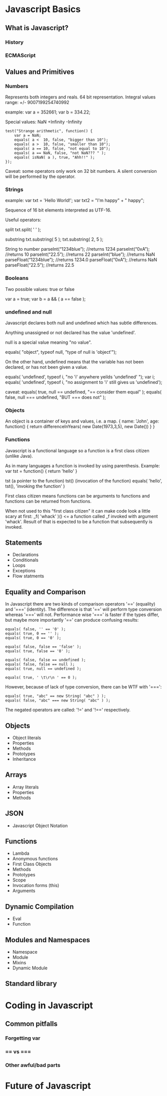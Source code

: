 Javascript Basics
=================

What is Javascript?
-------------------

### History

### ECMAScript

Values and Primitives
---------------------

### Numbers

Represents both integers and reals. 64 bit representation. 
Integral values range: +/- 9007199254740992

example: var a = 352661;
         var b = 334.22;

Special values:
NaN
+Infinity
-Infinity
         

    test("Strange arithmetic", function() {
        var a = NaN;
        equals( a <  10, false, "bigger than 10");
        equals( a >  10, false, "smaller than 10");
        equals( a == 10, false, "not equal to 10");
        equals( a == NaN, false, "not NaN??? " );
        equals( isNaN( a ), true, "Ahh!!" );
    });


Caveat: some operators only work on 32 bit numbers. A silent conversion 
will be performed by the operator. 

### Strings

example: var txt  = 'Hello World!';
         var txt2 = "I'm happy" + " happy";
         
Sequence of 16 bit elements interpreted as UTF-16. 


Useful operators: 

split
txt.split( ' ' );

substring
txt.substring( 5 );
txt.substring( 2, 5 );

String to number
parseInt(“1234blue”); //returns 1234
parseInt(“0xA”); //returns 10
parseInt(“22.5”); //returns 22
parseInt(“blue”); //returns NaN
parseFloat(“1234blue”); //returns 1234.0
parseFloat(“0xA”); //returns NaN
parseFloat(“22.5”); //returns 22.5


### Booleans

Two possible values: true or false

var a = true;
var b = a && ( a == false );


### undefined and null

Javascript declares both null and undefined which has subtle 
differences. 

Anything unassigned or not declared has the value 'undefined'.

null is a special value meaning "no value". 

equals( "object", typeof null, "type of null is 'object'");

On the other hand, undefined means that the variable has not been declared, or has not been given a value.

equals( 'undefined', typeof i, "no 'i' anywhere yeilds 'undefined' ");
var i;
equals( 'undefined', typeof i, "no assignment to 'i' still gives us 'undefined');


caveat: equals( true, null == undefined, "== consider them equal" );
        equals( false, null === undefined, "BUT === does not" );

### Objects 

An object is a container of keys and values, i.e. a map. 
{ name: 'John', age: function() { return differenceInYears( new Date(1973,3,5), new Date()) } }


### Functions

Javascript is a functional language so a function is a first class citizen 
(unlike Java). 

As in many languages a function is invoked by using parenthesis. 
Example: var tst = function() { return 'hello' }

tst   (a pointer to the function)
tst() (invocation of the function)
equals( 'hello', tst(), 'invoking the function' )


First class citizen means functions can be arguments to functions
and functions can be returned from functions. 

When not used to this "first class citizen" it can make code look a little 
scary at first: _f( 'whack' )()  <= a function called _f invoked with argument
'whack'. Result of that is expected to be a function that subsequently is 
invoked.



Statements
----------

* Declarations
* Conditionals
* Loops
* Exceptions
* Flow statments

Equality and Comparison
-----------------------

In Javascript there are two kinds of comparison operators '==' (equality) and 
'===' (identity). The difference is that '==' will perform type conversion whereas
'===' will not. Performance wise '===' is faster if the types differ, but maybe 
more importantly '==' can produce confusing results:

    equals( false, '' == '0' );
    equals( true, 0 == '' );
    equals( true, 0 == '0' );

    equals( false, false == 'false' );
    equals( true, false == '0' );

    equals( false, false == undefined );
    equals( false, false == null );
    equals( true, null == undefined );

    equals( true, ' \t\r\n ' == 0 );


However, because of lack of type conversion, there can be WTF with '===':

    equals( true, "abc" == new String( "abc" ) );
    equals( false, "abc" === new String( "abc" ) );


The negated operators are called: '!=' and '!==' respectively. 


## Objects

* Object literals
* Properties
* Methods
* Prototypes
* Inheritance


## Arrays

* Array literals
* Properties
* Methods


## JSON

* Javascript Object Notation

## Functions

* Lambda
* Anonymous functions
* First Class Objects
* Methods
* Prototypes
* Scope
* Invocation forms (this)
* Arguments


## Dynamic Compilation

* Eval
* Function


## Modules and Namespaces

* Namespace
* Module
* Mixins
* Dynamic Module

## Standard library

Coding in Javascript
====================

## Common pitfalls

### Forgetting var

### == vs ===

### Other awful/bad parts

Future of Javascript
====================



